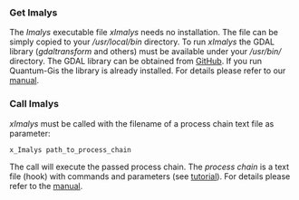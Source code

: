 ### Get Imalys

The *Imalys* executable file *xImalys* needs no installation. The file can be simply copied to your */usr/local/bin* directory. To run *xImalys* the GDAL library (*gdaltransform* and others) must be available under your */usr/bin/* directory. The GDAL library can be obtained from [GitHub](https://github.com/OSGeo/GDAL). If you run Quantum-Gis the library is already installed. For details please refer to our [manual](../manual/README.md).

### Call Imalys

*xImalys* must be called with the filename of a process chain text file as parameter:

```
x_Imalys path_to_process_chain
```

The call will execute the passed process chain. The *process chain* is a text file (hook) with commands and parameters (see [tutorial](../tutorial/README.md)). For details please refer to the [manual](../manual/README.md).

